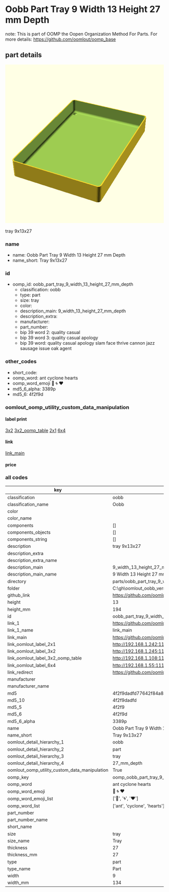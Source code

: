 # Oobb Part Tray 9 Width 13 Height 27 mm Depth  

note: This is part of OOMP the Oopen Organization Method For Parts. For more details: https://github.com/oomlout/oomp_base

##  part details
  

[![](3dpr.png)](3dpr.png)

tray 9x13x27



### name
* name: Oobb Part Tray 9 Width 13 Height 27 mm Depth
* name_short: Tray 9x13x27 
### id
* oomp_id: oobb_part_tray_9_width_13_height_27_mm_depth
  * classification: oobb
  * type: part
  * size: tray
  * color: 
  * description_main: 9_width_13_height_27_mm_depth
  * description_extra: 
  * manufacturer: 
  * part_number: 
  * bip 39 word 2: quality casual
  * bip 39 word 3: quality casual apology
  * bip 39 word: quality casual apology slam face thrive cannon jazz sausage issue oak agent

### other_codes
* short_code: 
* oomp_word: ant cyclone hearts
* oomp_word_emoji :ant: :cyclone: :hearts:
* md5_6_alpha: 3389p
* md5_6: 4f2f9d






### oomlout_oomp_utility_custom_data_manipulation
#### label print
[3x2](http://192.168.1.245:1112/?label=oomp%203389p)
[3x2_oomp_table](http://192.168.1.108:1112/?label=oomp%203389p)
[2x1](http://192.168.1.242:1112/?label=oomp%203389p)
[6x4](http://192.168.1.55:1112/?label=oomp%203389p)    

#### link

[link_main](https://github.com/oomlout/oomlout_oobb_version_4_generated_parts/tree/main/navigation_oomp/oobb/part/tray/9_width_13_height_27_mm_depth/part)                              

#### price







### all codes 
| key | value |  
| --- | --- |  
| classification | oobb |  
| classification_name | Oobb |  
| color |  |  
| color_name |  |  
| components | [] |  
| components_objects | [] |  
| components_string | [] |  
| description | tray 9x13x27 |  
| description_extra |  |  
| description_extra_name |  |  
| description_main | 9_width_13_height_27_mm_depth |  
| description_main_name | 9 Width 13 Height 27 mm Depth |  
| directory | parts/oobb_part_tray_9_width_13_height_27_mm_depth |  
| folder | C:\gh\oomlout_oobb_version_4_generated_parts\parts\oobb_part_tray_9_width_13_height_27_mm_depth |  
| github_link | https://github.com/oomlout/oomlout_oomp_part_src/tree/main/parts/oobb_part_tray_9_width_13_height_27_mm_depth |  
| height | 13 |  
| height_mm | 194 |  
| id | oobb_part_tray_9_width_13_height_27_mm_depth |  
| link_1 | https://github.com/oomlout/oomlout_oobb_version_4_generated_parts/tree/main/navigation_oomp/oobb/part/tray/9_width_13_height_27_mm_depth/part |  
| link_1_name | link_main |  
| link_main | https://github.com/oomlout/oomlout_oobb_version_4_generated_parts/tree/main/navigation_oomp/oobb/part/tray/9_width_13_height_27_mm_depth/part |  
| link_oomlout_label_2x1 | http://192.168.1.242:1112/?label=oomp%203389p |  
| link_oomlout_label_3x2 | http://192.168.1.245:1112/?label=oomp%203389p |  
| link_oomlout_label_3x2_oomp_table | http://192.168.1.108:1112/?label=oomp%203389p |  
| link_oomlout_label_6x4 | http://192.168.1.55:1112/?label=oomp%203389p |  
| link_redirect | https://github.com/oomlout/oomlout_oobb_version_4_generated_parts/tree/main/parts/oobb_tray_09_13_27 |  
| manufacturer |  |  
| manufacturer_name |  |  
| md5 | 4f2f9dadfd77642f84a8ccb014c8ed79 |  
| md5_10 | 4f2f9dadfd |  
| md5_5 | 4f2f9 |  
| md5_6 | 4f2f9d |  
| md5_6_alpha | 3389p |  
| name | Oobb Part Tray 9 Width 13 Height 27 mm Depth |  
| name_short | Tray 9x13x27  |  
| oomlout_detail_hierarchy_1 | oobb |  
| oomlout_detail_hierarchy_2 | part |  
| oomlout_detail_hierarchy_3 | tray |  
| oomlout_detail_hierarchy_4 | 27_mm_depth |  
| oomlout_oomp_utility_custom_data_manipulation | True |  
| oomp_key | oomp_oobb_part_tray_9_width_13_height_27_mm_depth |  
| oomp_word | ant cyclone hearts |  
| oomp_word_emoji | :ant: :cyclone: :hearts: |  
| oomp_word_emoji_list | [':ant:', ':cyclone:', ':hearts:'] |  
| oomp_word_list | ['ant', 'cyclone', 'hearts'] |  
| part_number |  |  
| part_number_name |  |  
| short_name |  |  
| size | tray |  
| size_name | Tray |  
| thickness | 27 |  
| thickness_mm | 27 |  
| type | part |  
| type_name | Part |  
| width | 9 |  
| width_mm | 134 |  
